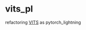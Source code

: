 # vits_pl

refactoring [VITS][vitslink] as pytorch_lightning

[vitslink]: https://github.com/jaywalnut310/vits
